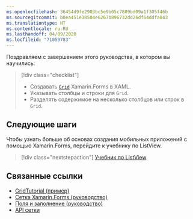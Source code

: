 ```yaml
---
ms.openlocfilehash: 36454d9fe2903bc5e9b05c7809bd09a1f305f46b
ms.sourcegitcommit: b0ea451e18504e6267b896732dd26df64ddfa843
ms.translationtype: HT
ms.contentlocale: ru-RU
ms.lasthandoff: 04/09/2020
ms.locfileid: "71059783"
---
```

Поздравляем с завершением этого руководства, в котором вы научились:

> [!div class="checklist"]
>
> - Создавать [`Grid`](xref:Xamarin.Forms.Grid) Xamarin.Forms в XAML.
> - Указывать столбцы и строки для `Grid`.
> - Разделять содержимое на несколько столбцов или строк в `Grid`.

## <a name="next-steps"></a>Следующие шаги

Чтобы узнать больше об основах создания мобильных приложений с помощью Xamarin.Forms, перейдите к учебнику по ListView.

> [!div class="nextstepaction"]
> [Учебник по ListView](~/get-started/tutorials/listview/index.yml)

## <a name="related-links"></a>Связанные ссылки

- [GridTutorial (пример)](https://docs.microsoft.com/samples/xamarin/xamarin-forms-samples/getstarted-tutorials-gridtutorial/)
- [Сетка Xamarin.Forms (руководство)](~/xamarin-forms/user-interface/layouts/grid.md)
- [Поля и заполнение (руководство)](~/xamarin-forms/user-interface/layouts/margin-and-padding.md)
- [API сетки](xref:Xamarin.Forms.Grid)
